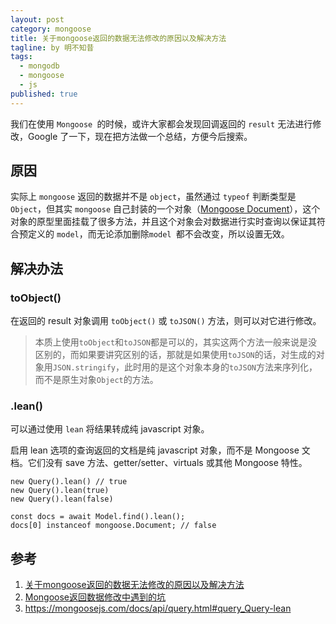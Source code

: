 ```yaml
---
layout: post
category: mongoose
title: 关于mongoose返回的数据无法修改的原因以及解决方法
tagline: by 明不知昔
tags: 
  - mongodb
  - mongoose
  - js
published: true
---
```


我们在使用 `Mongoose `的时候，或许大家都会发现回调返回的 `result` 无法进行修改，Google 了一下，现在把方法做一个总结，方便今后搜索。

<!--more-->

## 原因

实际上 `mongoose` 返回的数据并不是 `object`，虽然通过 `typeof` 判断类型是 `Object`，但其实 `mongoose` 自己封装的一个对象（[Mongoose Document](https://mongoosejs.com/docs/api/document.html)），这个对象的原型里面挂载了很多方法，并且这个对象会对数据进行实时查询以保证其符合预定义的 `model`，而无论添加删除`model `都不会改变，所以设置无效。

## 解决办法

### toObject()

在返回的 result 对象调用 `toObject()` 或 `toJSON()` 方法，则可以对它进行修改。

> 本质上使用`toObject`和`toJSON`都是可以的，其实这两个方法一般来说是没区别的，而如果要讲究区别的话，那就是如果使用`toJSON`的话，对生成的对象用`JSON.stringify`，此时用的是这个对象本身的`toJSON`方法来序列化，而不是原生对象`Object`的方法。

### .lean()

可以通过使用 `lean` 将结果转成纯 javascript 对象。

启用 lean 选项的查询返回的文档是纯 javascript 对象，而不是 Mongoose 文档。它们没有 save 方法、getter/setter、virtuals 或其他 Mongoose 特性。

```
new Query().lean() // true
new Query().lean(true)
new Query().lean(false)

const docs = await Model.find().lean();
docs[0] instanceof mongoose.Document; // false
```

## 参考

1. [关于mongoose返回的数据无法修改的原因以及解决方法](https://www.jianshu.com/p/205225036610)
2. [Mongoose返回数据修改中遇到的坑](https://segmentfault.com/a/1190000007818969)
3. https://mongoosejs.com/docs/api/query.html#query_Query-lean